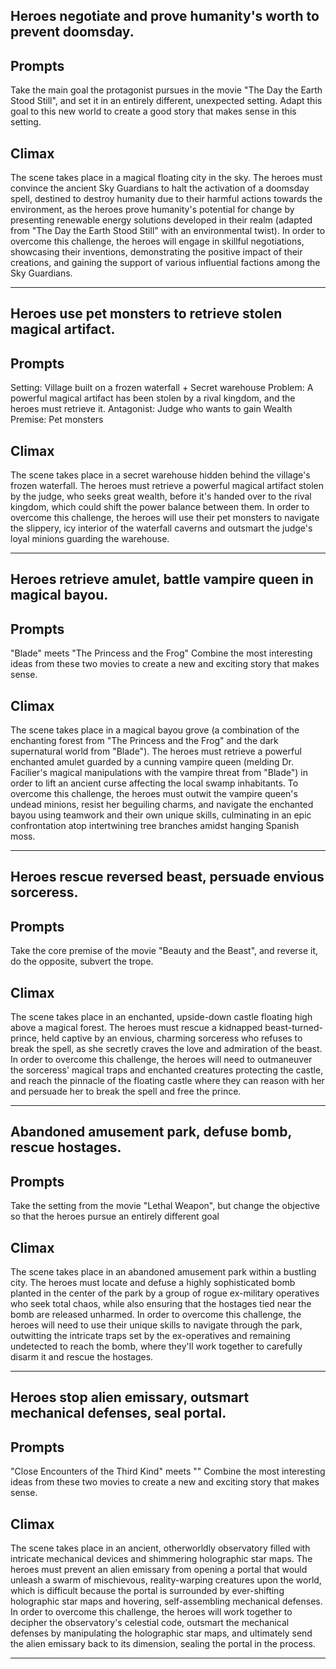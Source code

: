## Heroes negotiate and prove humanity's worth to prevent doomsday.
## Prompts
Take the main goal the protagonist pursues in the movie "The Day the Earth Stood Still", and set it in an entirely different, unexpected setting. Adapt this goal to this new world to create a good story that makes sense in this setting.
## Climax
The scene takes place in a magical floating city in the sky. The heroes must convince the ancient Sky Guardians to halt the activation of a doomsday spell, destined to destroy humanity due to their harmful actions towards the environment, as the heroes prove humanity's potential for change by presenting renewable energy solutions developed in their realm (adapted from "The Day the Earth Stood Still" with an environmental twist). In order to overcome this challenge, the heroes will engage in skillful negotiations, showcasing their inventions, demonstrating the positive impact of their creations, and gaining the support of various influential factions among the Sky Guardians.

---

## Heroes use pet monsters to retrieve stolen magical artifact.
## Prompts
Setting: Village built on a frozen waterfall + Secret warehouse
Problem: A powerful magical artifact has been stolen by a rival kingdom, and the heroes must retrieve it.
Antagonist: Judge who wants to gain Wealth
Premise: Pet monsters
## Climax
The scene takes place in a secret warehouse hidden behind the village's frozen waterfall. The heroes must retrieve a powerful magical artifact stolen by the judge, who seeks great wealth, before it's handed over to the rival kingdom, which could shift the power balance between them. In order to overcome this challenge, the heroes will use their pet monsters to navigate the slippery, icy interior of the waterfall caverns and outsmart the judge's loyal minions guarding the warehouse.

---

## Heroes retrieve amulet, battle vampire queen in magical bayou.
## Prompts
"Blade" meets "The Princess and the Frog"
Combine the most interesting ideas from these two movies to create a new and exciting story that makes sense.
## Climax
The scene takes place in a magical bayou grove (a combination of the enchanting forest from "The Princess and the Frog" and the dark supernatural world from "Blade"). The heroes must retrieve a powerful enchanted amulet guarded by a cunning vampire queen (melding Dr. Facilier's magical manipulations with the vampire threat from "Blade") in order to lift an ancient curse affecting the local swamp inhabitants. To overcome this challenge, the heroes must outwit the vampire queen's undead minions, resist her beguiling charms, and navigate the enchanted bayou using teamwork and their own unique skills, culminating in an epic confrontation atop intertwining tree branches amidst hanging Spanish moss.

---

## Heroes rescue reversed beast, persuade envious sorceress.
## Prompts
Take the core premise of the movie "Beauty and the Beast", and reverse it, do the opposite, subvert the trope.
## Climax
The scene takes place in an enchanted, upside-down castle floating high above a magical forest. The heroes must rescue a kidnapped beast-turned-prince, held captive by an envious, charming sorceress who refuses to break the spell, as she secretly craves the love and admiration of the beast. In order to overcome this challenge, the heroes will need to outmaneuver the sorceress' magical traps and enchanted creatures protecting the castle, and reach the pinnacle of the floating castle where they can reason with her and persuade her to break the spell and free the prince.

---

## Abandoned amusement park, defuse bomb, rescue hostages.
## Prompts
Take the setting from the movie "Lethal Weapon", but change the objective so that the heroes pursue an entirely different goal
## Climax
The scene takes place in an abandoned amusement park within a bustling city. The heroes must locate and defuse a highly sophisticated bomb planted in the center of the park by a group of rogue ex-military operatives who seek total chaos, while also ensuring that the hostages tied near the bomb are released unharmed. In order to overcome this challenge, the heroes will need to use their unique skills to navigate through the park, outwitting the intricate traps set by the ex-operatives and remaining undetected to reach the bomb, where they'll work together to carefully disarm it and rescue the hostages.

---

## Heroes stop alien emissary, outsmart mechanical defenses, seal portal.
## Prompts
"Close Encounters of the Third Kind" meets ""
Combine the most interesting ideas from these two movies to create a new and exciting story that makes sense.
## Climax
The scene takes place in an ancient, otherworldly observatory filled with intricate mechanical devices and shimmering holographic star maps. The heroes must prevent an alien emissary from opening a portal that would unleash a swarm of mischievous, reality-warping creatures upon the world, which is difficult because the portal is surrounded by ever-shifting holographic star maps and hovering, self-assembling mechanical defenses. In order to overcome this challenge, the heroes will work together to decipher the observatory's celestial code, outsmart the mechanical defenses by manipulating the holographic star maps, and ultimately send the alien emissary back to its dimension, sealing the portal in the process.

---

